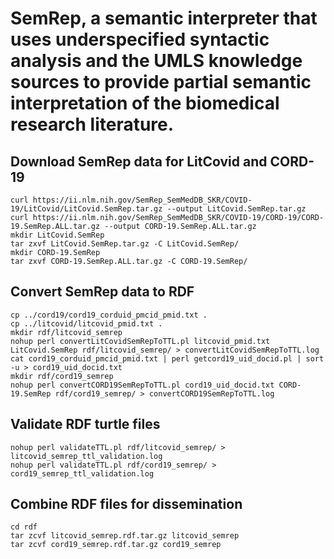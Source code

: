 #  SemRep, a semantic interpreter that uses underspecified syntactic analysis and the UMLS knowledge sources to provide partial semantic interpretation of the biomedical research literature.


## Download SemRep data for LitCovid and CORD-19

```
curl https://ii.nlm.nih.gov/SemRep_SemMedDB_SKR/COVID-19/LitCovid/LitCovid.SemRep.tar.gz --output LitCovid.SemRep.tar.gz
curl https://ii.nlm.nih.gov/SemRep_SemMedDB_SKR/COVID-19/CORD-19/CORD-19.SemRep.ALL.tar.gz --output CORD-19.SemRep.ALL.tar.gz
mkdir LitCovid.SemRep
tar zxvf LitCovid.SemRep.tar.gz -C LitCovid.SemRep/ 
mkdir CORD-19.SemRep
tar zxvf CORD-19.SemRep.ALL.tar.gz -C CORD-19.SemRep/
```

## Convert SemRep data to RDF

```
cp ../cord19/cord19_corduid_pmcid_pmid.txt .
cp ../litcovid/litcovid_pmid.txt .
mkdir rdf/litcovid_semrep
nohup perl convertLitCovidSemRepToTTL.pl litcovid_pmid.txt LitCovid.SemRep rdf/litcovid_semrep/ > convertLitCovidSemRepToTTL.log 
cat cord19_corduid_pmcid_pmid.txt | perl getcord19_uid_docid.pl | sort -u > cord19_uid_docid.txt
mkdir rdf/cord19_semrep
nohup perl convertCORD19SemRepToTTL.pl cord19_uid_docid.txt CORD-19.SemRep rdf/cord19_semrep/ > convertCORD19SemRepToTTL.log 
```

## Validate RDF turtle files

```
nohup perl validateTTL.pl rdf/litcovid_semrep/ > litcovid_semrep_ttl_validation.log 
nohup perl validateTTL.pl rdf/cord19_semrep/ > cord19_semrep_ttl_validation.log 
```

## Combine RDF files for dissemination

```
cd rdf
tar zcvf litcovid_semrep.rdf.tar.gz litcovid_semrep
tar zcvf cord19_semrep.rdf.tar.gz cord19_semrep
```

